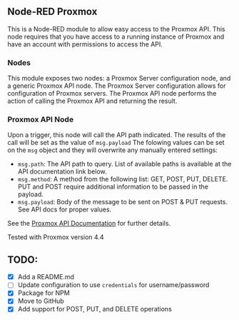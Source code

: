 ## Node-RED Proxmox
This is a Node-RED module to allow easy access to the Proxmox API. 
This node requires that you have access to a running instance of Proxmox and have an account with permissions to access the API.

### Nodes
This module exposes two nodes: a Proxmox Server configuration node, and a generic Proxmox API node. The Proxmox Server configuration allows for configuration of Proxmox servers. The Proxmox API node performs the action of calling the Proxmox API and returning the result.

### Proxmox API Node
Upon a trigger, this node will call the API path indicated. The results of the call will be set as the value of `msg.payload`
The folowing values can be set on the `msg` object and they will overwrite any manually entered settings:
- `msg.path`: The API path to query. List of available paths is available at the API documentation link below.
- `msg.method`: A method from the following list: GET, POST, PUT, DELETE. PUT and POST require additional information to be passed in the payload.
- `msg.payload`: Body of the message to be sent on POST & PUT requests. See API docs for proper values. 

See the [Proxmox API Documentation](https://pve.proxmox.com/pve-docs/api-viewer/index.html) for further details.

Tested with Proxmox version 4.4



## TODO:
- [x] Add a README.md
- [ ] Update configuration to use `credentials` for username/password
- [x] Package for NPM
- [x] Move to GitHub
- [x] Add support for POST, PUT, and DELETE operations
